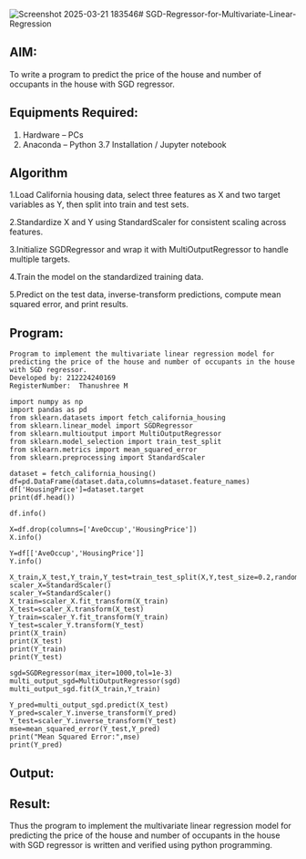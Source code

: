![Screenshot 2025-03-21 183546](https://github.com/user-attachments/assets/9d676997-ae84-4671-9a8b-52584ecc9d76)# SGD-Regressor-for-Multivariate-Linear-Regression

## AIM:
To write a program to predict the price of the house and number of occupants in the house with SGD regressor.

## Equipments Required:
1. Hardware – PCs
2. Anaconda – Python 3.7 Installation / Jupyter notebook

## Algorithm
1.Load California housing data, select three features as X and two target variables as Y, then split into train and test sets.

2.Standardize X and Y using StandardScaler for consistent scaling across features.

3.Initialize SGDRegressor and wrap it with MultiOutputRegressor to handle multiple targets.

4.Train the model on the standardized training data.

5.Predict on the test data, inverse-transform predictions, compute mean squared error, and print results.


## Program:
```
Program to implement the multivariate linear regression model for predicting the price of the house and number of occupants in the house with SGD regressor.
Developed by: 212224240169
RegisterNumber:  Thanushree M

import numpy as np
import pandas as pd
from sklearn.datasets import fetch_california_housing
from sklearn.linear_model import SGDRegressor
from sklearn.multioutput import MultiOutputRegressor
from sklearn.model_selection import train_test_split
from sklearn.metrics import mean_squared_error
from sklearn.preprocessing import StandardScaler

dataset = fetch_california_housing()
df=pd.DataFrame(dataset.data,columns=dataset.feature_names)
df['HousingPrice']=dataset.target
print(df.head())

df.info()

X=df.drop(columns=['AveOccup','HousingPrice'])
X.info()

Y=df[['AveOccup','HousingPrice']]
Y.info()

X_train,X_test,Y_train,Y_test=train_test_split(X,Y,test_size=0.2,random_state=42)
scaler_X=StandardScaler()
scaler_Y=StandardScaler()
X_train=scaler_X.fit_transform(X_train)
X_test=scaler_X.transform(X_test)
Y_train=scaler_Y.fit_transform(Y_train)
Y_test=scaler_Y.transform(Y_test)
print(X_train)
print(X_test)
print(Y_train)
print(Y_test)

sgd=SGDRegressor(max_iter=1000,tol=1e-3)
multi_output_sgd=MultiOutputRegressor(sgd)
multi_output_sgd.fit(X_train,Y_train)

Y_pred=multi_output_sgd.predict(X_test)
Y_pred=scaler_Y.inverse_transform(Y_pred)
Y_test=scaler_Y.inverse_transform(Y_test)
mse=mean_squared_error(Y_test,Y_pred)
print("Mean Squared Error:",mse)
print(Y_pred)

```

## Output:



## Result:
Thus the program to implement the multivariate linear regression model for predicting the price of the house and number of occupants in the house with SGD regressor is written and verified using python programming.
